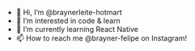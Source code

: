 - 👋 Hi, I’m @braynerleite-hotmart
- 👀 I’m interested in code & learn
- 🌱 I’m currently learning React Native
- 📫 How to reach me @brayner-felipe on Instagram!
<!---
braynerleite-hotmart/braynerleite-hotmart is a ✨ special ✨ repository because its `README.md` (this file) appears on your GitHub profile.
You can click the Preview link to take a look at your changes.
--->
